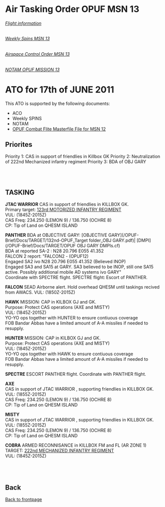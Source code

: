 # Air Tasking Order OPUF MSN 13


###### [Flight information](/OPUF-Brief/Docs/Flights.html)
###### [Weekly Spins MSN 13](/OPUF-Brief/Docs/SPINS_13.html)
###### [Airspace Control Order MSN 13](/OPUF-Brief/Docs/ACO/ACO_13.html)
###### [NOTAM OPUF MISSION 13](/OPUF-Brief/Docs/NOTAM/NOTAM_13.html)

# ATO for 17th of JUNE 2011
This ATO is supported by the following documents: <br>
* ACO
* Weekly SPINS
* NOTAM
* [OPUF Combat Flite Masterfile File for MSN 12](/OPUF-Brief/Combatflite/OPUF_MSN_12.cf)


## Priorites
Priority 1: CAS in support of friendlies in Killbox GK
Priority 2: Neutralization of 222nd Mechanized infantry regiment
Priority 3: BDA of OBJ GARY


<br>
<br>

## TASKING 
**JTAC WARRIOR**
CAS in support of friendlies in KILLBOX GK.<br>
Primary target: [123rd MOTORIZED INFANTRY REGIMENT](/OPUF-Brief/Docs/Enemy/123RD_APC_REGT.html)<br>
VUL: (1845Z-2015Z)<br>
CAS Freq:  234.250 (LEMON 9)  /  136.750 (OCHRE 8)  <br>
CP: Tip of Land on QHESM ISLAND<br>



**PANTHER**
BDA at OBJECTIVE GARY: [OBJECTIVE GARY](/OPUF-Brief/Docs/TARGET/132nd-OPUF_Target folder_OBJ GARY.pdf)| [DMPI](/OPUF-Brief/Docs/TARGET/OPUF OBJ GARY DMPIs.cf) <br>
BDA at reported SA-2 : N28 20.796 E055 41.352<br>
FALCON 2 report: "FALCON2 - (OPUF12)<br>
Engaged SA2 ivo N28 20.796 E055 41.352 (Believed INOP)<br>
Engaged SA3 and SA15 at GARY. SA3 believed to be INOP, still one SA15 active. Possibly additional mobile AD systems ivo GARY"<br>
Coordinate with SPECTRE flight. SPECTRE flight: Escort of PANTHER.



**FALCON**
SEAD Airborne alert.
Hold overhead QHESM until taskings recived from AWACS.
VUL: (1850Z-2015Z)<br>



**HAWK**
MISSION: CAP in KILBOX GJ and GK.<br> 
Purpose: Protect CAS operations (AXE and MISTY)<br>
VUL: (1845Z-2015Z)<br>
YO-YO ops together with HUNTER to ensure contiuous coverage<br>
FOB Bandar Abbas have a limited amount of A-A missiles if needed to resupply.<br>



**HUNTER**
MISSION: CAP in KILBOX GJ and GK. <br>
Purpose: Protect CAS operations (AXE and MISTY)<br>
VUL: (1845Z-2015Z)<br>
YO-YO ops together with HAWK to ensure contiuous coverage<br>
FOB Bandar Abbas have a limited amount of A-A missiles if needed to resupply.<br>





**SPECTRE**
ESCORT PANTHER flight.
Coordinate with PANTHER flight.



**AXE**  
CAS in support of JTAC WARRIOR , supporting friendlies in KILLBOX GK.<br>
VUL: (1855Z-2015Z)<br>
CAS Freq:  234.250 (LEMON 9)  /  136.750 (OCHRE 8)  <br>
CP: Tip of Land on QHESM ISLAND<br>



**MISTY**  
CAS in support of JTAC WARRIOR , supporting friendlies in KILLBOX GK.<br>
VUL:  (1855Z-2015Z)<br>
CAS Freq:  234.250 (LEMON 9)  /  136.750 (OCHRE 8) <br> 
CP: Tip of Land on QHESM ISLAND<br>



**COBRA**
ARMED RECONNISANCE in KILLBOX FM and FL (AR ZONE 1)<br>
TARGET: [222nd MECHANIZED INFANTRY REGIMENT](/OPUF-Brief/Docs/Enemy/222ND_IFV_REGT.html)<br>
VUL: (1845Z-2015Z)<br>
<br>
<br>
<br>
## Back
[Back to frontpage](https://132nd-vwing.github.io/OPUF-Brief/)
